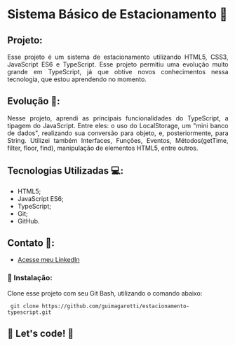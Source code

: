 # Sistema Básico de Estacionamento 🚗

## Projeto:
<div align="justify">
Esse projeto é um sistema de estacionamento utilizando HTML5, CSS3, JavaScript ES6 e TypeScript. Esse projeto permitiu uma evolução muito grande em TypeScript, já que obtive novos conhecimentos nessa tecnologia, que estou aprendendo no momento.
</div>

## Evolução 🥇: 
<div align="justify">
Nesse projeto, aprendi as principais funcionalidades do TypeScript, a tipagem do JavaScript. Entre eles: o uso do LocalStorage, um "mini banco de dados", realizando sua conversão para objeto, e, posteriormente, para String. Utilizei também Interfaces, Funções, Eventos, Métodos(getTime, filter, floor, find), manipulação de elementos HTML5, entre outros.
</div>

## Tecnologias Utilizadas 💻: 

- HTML5;
- JavaScript ES6;
- TypeScript;
- Git;
- GitHub.

## Contato 💬:
- [Acesse meu LinkedIn](https://www.linkedin.com/in/guilherme-cambi-magarotti-16177522b/)

### 🔌 Instalação:
Clone esse projeto com seu Git Bash, utilizando o comando abaixo:
        
     git clone https://github.com/guimagarotti/estacionamento-typescript.git

## 🚀 Let's code! 🚀



